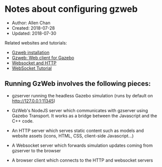 # Notes about configuring gzweb
* Author: Allen Chan
* Created: 2018-07-28
* Updated: 2018-07-30

Related websites and tutorials:
* [Gzweb installation](http://gazebosim.org/tutorials?tut=gzweb_install&cat=gzweb#Running)
* [Gzweb: Web client for Gazebo](http://gazebosim.org/gzweb#install-collapse-2)
* [Websocket and HTTP](https://www.cnblogs.com/fuqiang88/p/5956363.html)
* [WebSocket Tutorial](http://www.ruanyifeng.com/blog/2017/05/websocket.html)

## Running GzWeb involves the following pieces:

* gzserver running the headless Gazebo simulation (runs by default on http://127.0.0.1:11345)

* GzWeb's NodeJS server which communicates with gzserver using Gazebo Transport. It works as a bridge between the Javascript and the C++ code.

* An HTTP server which serves static content such as models and website assets (icons, HTML, CSS, client-side Javascript...)

* A Websocket server which forwards simulation updates coming from gzserver to the browser

* A browser client which connects to the HTTP and websocket servers
